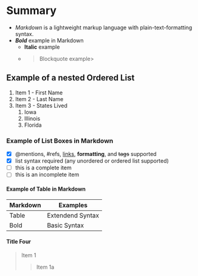 # Summary

* _Markdown_ is a lightweight markup language with plain-text-formatting syntax.
* ***Bold*** example in Markdown
  * **Italic** example
  * > Blockquote example>
## Example of a nested Ordered List
1. Item 1 - First Name
1. Item 2 - Last Name
1. Item 3 - States Lived
   1. Iowa
   1. Illinois
   1. Florida
### Example of List Boxes in Markdown
- [x] @mentions, #refs, [links](), **formatting**, and <del>tags</del> supported
- [x] list syntax required (any unordered or ordered list supported)
- [ ]  this is a complete item
- [ ]  this is an incomplete item
#### Example of Table in Markdown
Markdown     | Examples
------------ | -------------
Table        | Extendend Syntax
Bold         | Basic Syntax
#### Title Four
> Item 1
>>Item 1a

